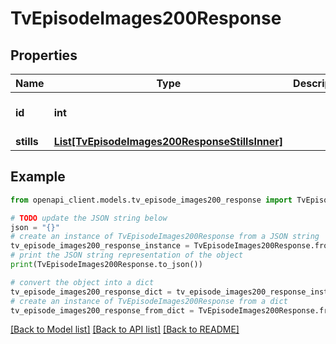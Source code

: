 # TvEpisodeImages200Response


## Properties

Name | Type | Description | Notes
------------ | ------------- | ------------- | -------------
**id** | **int** |  | [optional] [default to 0]
**stills** | [**List[TvEpisodeImages200ResponseStillsInner]**](TvEpisodeImages200ResponseStillsInner.md) |  | [optional] 

## Example

```python
from openapi_client.models.tv_episode_images200_response import TvEpisodeImages200Response

# TODO update the JSON string below
json = "{}"
# create an instance of TvEpisodeImages200Response from a JSON string
tv_episode_images200_response_instance = TvEpisodeImages200Response.from_json(json)
# print the JSON string representation of the object
print(TvEpisodeImages200Response.to_json())

# convert the object into a dict
tv_episode_images200_response_dict = tv_episode_images200_response_instance.to_dict()
# create an instance of TvEpisodeImages200Response from a dict
tv_episode_images200_response_from_dict = TvEpisodeImages200Response.from_dict(tv_episode_images200_response_dict)
```
[[Back to Model list]](../README.md#documentation-for-models) [[Back to API list]](../README.md#documentation-for-api-endpoints) [[Back to README]](../README.md)


